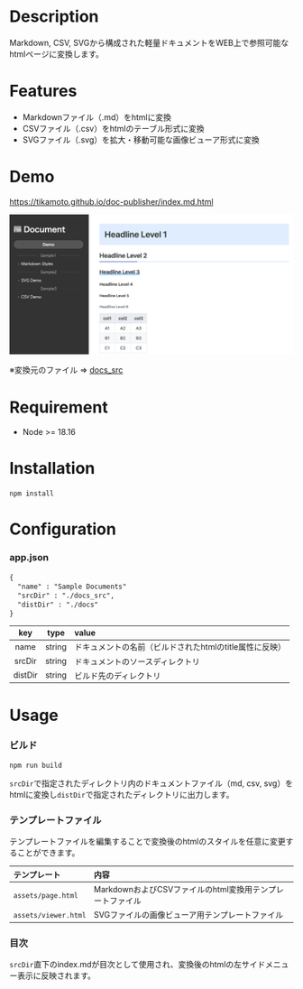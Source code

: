 # Description

Markdown, CSV, SVGから構成された軽量ドキュメントをWEB上で参照可能なhtmlページに変換します。

# Features

- Markdownファイル（.md）をhtmlに変換
- CSVファイル（.csv）をhtmlのテーブル形式に変換
- SVGファイル（.svg）を拡大・移動可能な画像ビューア形式に変換

# Demo

https://tikamoto.github.io/doc-publisher/index.md.html

![screenshot](./screenshot.png)

※変換元のファイル ⇒ [docs_src](./docs_src/)

# Requirement

- Node >= 18.16

# Installation

```
npm install
```

# Configuration

### app.json

```
{
  "name" : "Sample Documents"
  "srcDir" : "./docs_src",
  "distDir" : "./docs"
}
```
|key|type|value|
|:--:|:--:|:--|
|name|string|ドキュメントの名前（ビルドされたhtmlのtitle属性に反映）|
|srcDir|string|ドキュメントのソースディレクトリ|
|distDir|string|ビルド先のディレクトリ|

# Usage

### ビルド

```
npm run build
```

`srcDir`で指定されたディレクトリ内のドキュメントファイル（md, csv, svg）をhtmlに変換し`distDir`で指定されたディレクトリに出力します。

### テンプレートファイル

テンプレートファイルを編集することで変換後のhtmlのスタイルを任意に変更することができます。

|テンプレート|内容|
|:--|:--|
|`assets/page.html`|MarkdownおよびCSVファイルのhtml変換用テンプレートファイル|
|`assets/viewer.html`|SVGファイルの画像ビューア用テンプレートファイル|

### 目次

`srcDir`直下のindex.mdが目次として使用され、変換後のhtmlの左サイドメニュー表示に反映されます。
